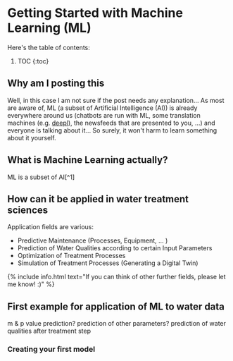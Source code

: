 # Getting Started with Machine Learning (ML)

Here's the table of contents:

1. TOC
{:toc}

## Why am I posting this

Well, in this case I am not sure if the post needs any explanation... As most are aware of, ML (a subset of Artificial Intelligence (AI)) is already everywhere around us (chatbots are run with ML, some translation machines (e.g. [deepl](https://www.deepl.com/translator)), the newsfeeds that are presented to you, ...) and everyone is talking about it... So surely, it won't harm to learn something about it yourself.

## What is Machine Learning actually?

ML is a subset of AI[^1] 

## How can it be applied in water treatment sciences

Application fields are various:
- Predictive Maintenance (Processes, Equipment, ... )
- Prediction of Water Qualities according to certain Input Parameters
- Optimization of Treatment Processes
- Simulation of Treatment Processes (Generating a Digital Twin)

{% include info.html text="If you can think of other further fields, please let me know! :)" %}

## First example for application of ML to water data


m & p value prediction? prediction of other parameters? prediction of water qualities after treatment step

### Creating your first model 

